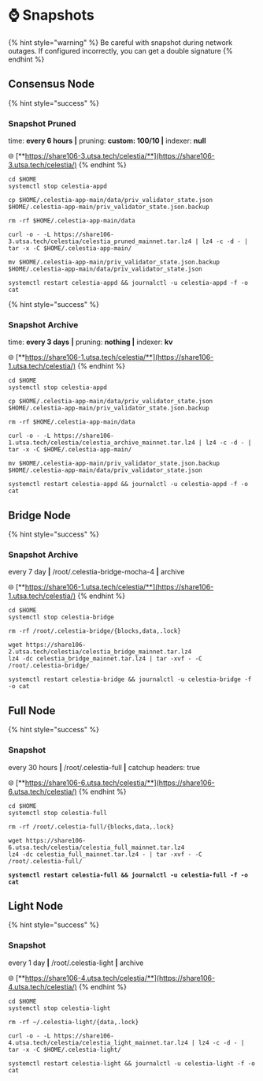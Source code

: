 # ⌚ Snapshots

{% hint style="warning" %}
Be careful with snapshot during network outages. If configured incorrectly, you can get a double signature
{% endhint %}

## Consensus Node

{% hint style="success" %}
### Snapshot Pruned

time: **every 6 hours** **|** pruning: **custom: 100/10 |** indexer: **null**

🌐 [**https://share106-3.utsa.tech/celestia/**](https://share106-3.utsa.tech/celestia/)
{% endhint %}

```shell
cd $HOME
systemctl stop celestia-appd

cp $HOME/.celestia-app-main/data/priv_validator_state.json $HOME/.celestia-app-main/priv_validator_state.json.backup

rm -rf $HOME/.celestia-app-main/data

curl -o - -L https://share106-3.utsa.tech/celestia/celestia_pruned_mainnet.tar.lz4 | lz4 -c -d - | tar -x -C $HOME/.celestia-app-main/

mv $HOME/.celestia-app-main/priv_validator_state.json.backup $HOME/.celestia-app-main/data/priv_validator_state.json

systemctl restart celestia-appd && journalctl -u celestia-appd -f -o cat
```

{% hint style="success" %}
### Snapshot Archive

time: **every 3 days** **|** pruning: **nothing |** indexer: **kv**

🌐 [**https://share106-1.utsa.tech/celestia/**](https://share106-1.utsa.tech/celestia/)
{% endhint %}

```shell
cd $HOME
systemctl stop celestia-appd

cp $HOME/.celestia-app-main/data/priv_validator_state.json $HOME/.celestia-app-main/priv_validator_state.json.backup

rm -rf $HOME/.celestia-app-main/data 

curl -o - -L https://share106-1.utsa.tech/celestia/celestia_archive_mainnet.tar.lz4 | lz4 -c -d - | tar -x -C $HOME/.celestia-app-main/

mv $HOME/.celestia-app-main/priv_validator_state.json.backup $HOME/.celestia-app-main/data/priv_validator_state.json

systemctl restart celestia-appd && journalctl -u celestia-appd -f -o cat
```



## Bridge Node

{% hint style="success" %}
### Snapshot Archive

every 7 day **|** /root/.celestia-bridge-mocha-4 **|** archive

🌐 [**https://share106-1.utsa.tech/celestia/**](https://share106-1.utsa.tech/celestia/)
{% endhint %}

```shell
cd $HOME
systemctl stop celestia-bridge

rm -rf /root/.celestia-bridge/{blocks,data,.lock}

wget https://share106-2.utsa.tech/celestia/celestia_bridge_mainnet.tar.lz4
lz4 -dc celestia_bridge_mainnet.tar.lz4 | tar -xvf - -C /root/.celestia-bridge/

systemctl restart celestia-bridge && journalctl -u celestia-bridge -f -o cat
```



## Full Node

{% hint style="success" %}
### Snapshot

every 30 hours **|** /root/.celestia-full **|** catchup headers: true

🌐 [**https://share106-6.utsa.tech/celestia/**](https://share106-6.utsa.tech/celestia/)
{% endhint %}

<pre class="language-shell"><code class="lang-shell">cd $HOME
systemctl stop celestia-full

rm -rf /root/.celestia-full/{blocks,data,.lock}

wget https://share106-6.utsa.tech/celestia/celestia_full_mainnet.tar.lz4
lz4 -dc celestia_full_mainnet.tar.lz4 - | tar -xvf - -C /root/.celestia-full/
<strong>
</strong><strong>systemctl restart celestia-full &#x26;&#x26; journalctl -u celestia-full -f -o cat
</strong></code></pre>



## Light Node

{% hint style="success" %}
### Snapshot

every 1 day **|** /root/.celestia-light **|** archive

🌐 [**https://share106-4.utsa.tech/celestia/**](https://share106-4.utsa.tech/celestia/)
{% endhint %}

```shell
cd $HOME
systemctl stop celestia-light

rm -rf ~/.celestia-light/{data,.lock}

curl -o - -L https://share106-4.utsa.tech/celestia/celestia_light_mainnet.tar.lz4 | lz4 -c -d - | tar -x -C $HOME/.celestia-light/

systemctl restart celestia-light && journalctl -u celestia-light -f -o cat
```


